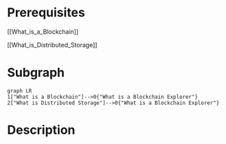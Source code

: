 # Prerequisites
[[What_is_a_Blockchain]]

[[What_is_Distributed_Storage]]



# Subgraph

```mermaid
graph LR
1["What is a Blockchain"]-->0{"What is a Blockchain Explorer"}
2["What is Distributed Storage"]-->0{"What is a Blockchain Explorer"}
```



# Description
  
